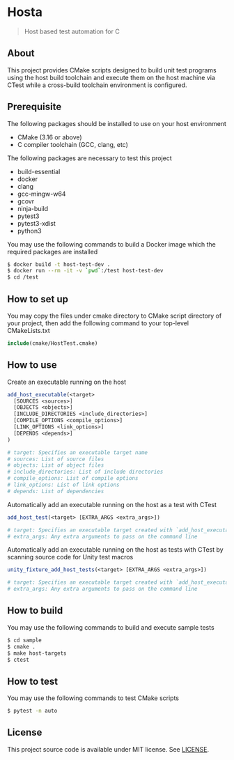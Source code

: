 # Hosta

> Host based test automation for C

## About

This project provides CMake scripts designed to build unit test programs using the host build toolchain and execute them on the host machine via CTest while a cross-build toolchain environment is configured.


## Prerequisite

The following packages should be installed to use on your host environment

- CMake (3.16 or above)
- C compiler toolchain (GCC, clang, etc)

The following packages are necessary to test this project

- build-essential
- docker
- clang
- gcc-mingw-w64
- gcovr
- ninja-build
- pytest3
- pytest3-xdist
- python3

You may use the following commands to build a Docker image which the required packages are installed
```bash
$ docker build -t host-test-dev .
$ docker run --rm -it -v `pwd`:/test host-test-dev
$ cd /test
```

## How to set up

You may copy the files under cmake directory to CMake script directory of your project, then add the following command to your top-level CMakeLists.txt

```cmake
include(cmake/HostTest.cmake)
```

## How to use

Create an executable running on the host

```cmake
add_host_executable(<target>
  [SOURCES <sources>]
  [OBJECTS <objects>]
  [INCLUDE_DIRECTORIES <include_directories>]
  [COMPILE_OPTIONS <compile_options>]
  [LINK_OPTIONS <link_options>]
  [DEPENDS <depends>]
)

# target: Specifies an executable target name
# sources: List of source files
# objects: List of object files
# include_directories: List of include directories
# compile_options: List of compile options
# link_options: List of link options
# depends: List of dependencies
```

Automatically add an executable running on the host as a test with CTest

```cmake
add_host_test(<target> [EXTRA_ARGS <extra_args>])

# target: Specifies an executable target created with `add_host_executable`
# extra_args: Any extra arguments to pass on the command line
```

Automatically add an executable running on the host as tests with CTest by scanning source code for Unity test macros

```cmake
unity_fixture_add_host_tests(<target> [EXTRA_ARGS <extra_args>])

# target: Specifies an executable target created with `add_host_executable`
# extra_args: Any extra arguments to pass on the command line
```

## How to build

You may use the following commands to build and execute sample tests
```bash
$ cd sample
$ cmake .
$ make host-targets
$ ctest
```

## How to test

You may use the following commands to test CMake scripts
```bash
$ pytest -n auto
```

## License

This project source code is available under MIT license. See [LICENSE](LICENSE).
